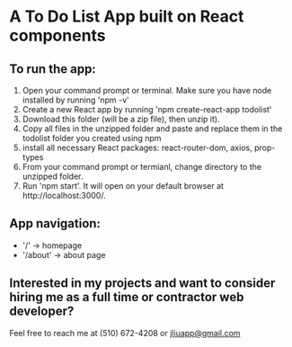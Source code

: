 # A To Do List App built on React components

## To run the app:
1. Open your command prompt or terminal. Make sure you have node installed by running 'npm -v'
2. Create a new React app by running 'npm create-react-app todolist'
3. Download this folder (will be a zip file), then unzip it).
4. Copy all files in the unzipped folder and paste and replace them in the todolist folder you created using npm
5. install all necessary React packages: react-router-dom, axios, prop-types
6. From your command prompt or termianl, change directory to the unzipped folder.
7. Run 'npm start'. It will open on your default browser at http://localhost:3000/.

## App navigation:
- '/' -> homepage
- '/about' -> about page

## Interested in my projects and want to consider hiring me as a full time or contractor web developer?
Feel free to reach me at (510) 672-4208 or jliuapp@gmail.com